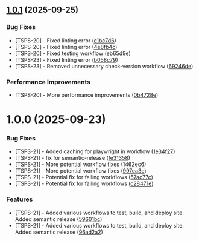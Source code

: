 ## [1.0.1](https://github.com/Treysouz/PortfolioSiteV2/compare/v1.0.0...v1.0.1) (2025-09-25)

### Bug Fixes

- [TSPS-20] - Fixed linting error ([c1bc7d6](https://github.com/Treysouz/PortfolioSiteV2/commit/c1bc7d6bed69e52d6ccec2da7528cdf80cc65bdd))
- [TSPS-20] - Fixed linting error ([4e8fb4c](https://github.com/Treysouz/PortfolioSiteV2/commit/4e8fb4ced697f5163eedcd646393f5af4d575c83))
- [TSPS-20] - Fixed testing workflow ([eb65d9e](https://github.com/Treysouz/PortfolioSiteV2/commit/eb65d9e62a7a7b5e66af130ac438ab980b42fa96))
- [TSPS-23] - Fixed linting error ([b058c79](https://github.com/Treysouz/PortfolioSiteV2/commit/b058c79f07c903c2b03c7e39ff5b8e84ad6f307a))
- [TSPS-23] - Removed unnecessary check-version workflow ([69246de](https://github.com/Treysouz/PortfolioSiteV2/commit/69246dea96592737bb565dac58f29df02352663b))

### Performance Improvements

- [TSPS-20] - More performance improvements ([0b4728e](https://github.com/Treysouz/PortfolioSiteV2/commit/0b4728e917c174760194c3e43a353a6f9a5a41ab))

# 1.0.0 (2025-09-23)

### Bug Fixes

- [TSPS-21] - Added caching for playwright in workflow ([1e34f27](https://github.com/Treysouz/PortfolioSiteV2/commit/1e34f2708856015beaccedbc386b11f542ed32d1))
- [TSPS-21] - fix for semantic-release ([fe31358](https://github.com/Treysouz/PortfolioSiteV2/commit/fe31358ac449d684e9585624cb589496ef9982c3))
- [TSPS-21] - More potential workflow fixes ([1462ec6](https://github.com/Treysouz/PortfolioSiteV2/commit/1462ec6a9975499ca3f605892f5cdcea7d70b26a))
- [TSPS-21] - More potential workflow fixes ([997ea3e](https://github.com/Treysouz/PortfolioSiteV2/commit/997ea3e6c3af1d850103705390317d0322b7865b))
- [TSPS-21] - Potential fix for failing workflows ([57ac77c](https://github.com/Treysouz/PortfolioSiteV2/commit/57ac77cfd96de8d638fd448107da8d96a9c76612))
- [TSPS-21] - Potential fix for failing workflows ([c28471e](https://github.com/Treysouz/PortfolioSiteV2/commit/c28471ec4afe4a06d5c3b46263b36eabb2681180))

### Features

- [TSPS-21] - Added various workflows to test, build, and deploy site. Added semantic release ([59601bc](https://github.com/Treysouz/PortfolioSiteV2/commit/59601bc05ace97a8cc370a63833520e0bd98937b))
- [TSPS-21] - Added various workflows to test, build, and deploy site. Added semantic release ([96ad2a2](https://github.com/Treysouz/PortfolioSiteV2/commit/96ad2a25db3af545ae8d3238afc14a983f103eee))
